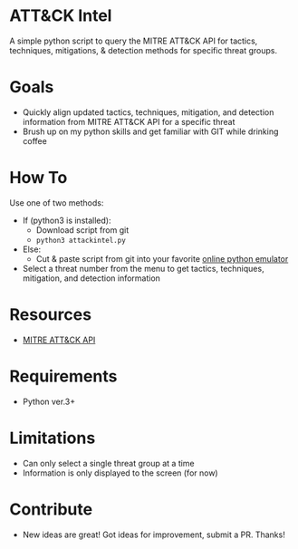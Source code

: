
# ATT&CK Intel
A simple python script to query the MITRE ATT&amp;CK API for tactics, techniques, mitigations, &amp; detection methods for specific threat groups.

# Goals
- Quickly align updated tactics, techniques, mitigation, and detection information from MITRE ATT&CK API for a specific threat
- Brush up on my python skills and get familiar with GIT while drinking coffee

# How To
Use one of two methods:
- If (python3 is installed): 
    - Download script from git
    - `python3 attackintel.py`
- Else: 
    - Cut & paste script from git into your favorite [online python emulator](https://repl.it/languages/python3)
- Select a threat number from the menu to get tactics, techniques, mitigation, and detection information

# Resources
- [MITRE ATT&CK API](https://attack.mitre.org/wiki/Using_the_API)

# Requirements
- Python ver.3+

# Limitations
- Can only select a single threat group at a time
- Information is only displayed to the screen (for now)

# Contribute
- New ideas are great! Got ideas for improvement, submit a PR. Thanks!
